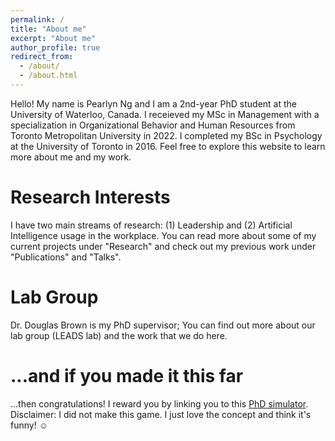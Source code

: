 ```yaml
---
permalink: /
title: "About me"
excerpt: "About me"
author_profile: true
redirect_from: 
  - /about/
  - /about.html
---
```


Hello! My name is Pearlyn Ng and I am a 2nd-year PhD student at the University of Waterloo, Canada. I receieved my MSc in Management with a specialization in Organizational Behavior and Human Resources from Toronto Metropolitan University in 2022. I completed my BSc in Psychology at the University of Toronto in 2016. Feel free to explore this website to learn more about me and my work.

Research Interests
======
I have two main streams of research: (1) Leadership and (2) Artificial Intelligence usage in the workplace. You can read more about some of my current projects under "Research" and check out my previous work under "Publications" and "Talks". 

Lab Group
======
Dr. Douglas Brown is my PhD supervisor; You can find out more about our lab group (LEADS lab) and the work that we do here.

...and if you made it this far
======
...then congratulations! I reward you by linking you to this [PhD simulator](https://research.wmz.ninja/projects/phd/index.html). Disclaimer: I did not make this game. I just love the concept and think it's funny! :relaxed: